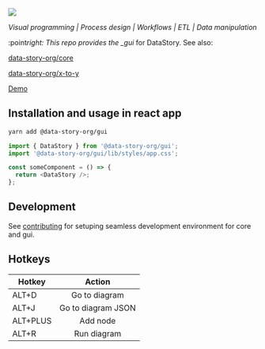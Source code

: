 <img src="https://user-images.githubusercontent.com/3457668/117117786-3d48a900-ad90-11eb-91eb-520f7919d7fa.png">

_Visual programming | Process design | Workflows | ETL | Data manipulation_

:point*right: This repo provides the \_gui* for DataStory. See also:

[data-story-org/core](https://github.com/data-story-org/core)

[data-story-org/x-to-y](https://github.com/data-story-org/x-to-y)

[Demo](https://data-story-org.github.io/gui)

## Installation and usage in react app

```sh
yarn add @data-story-org/gui
```

```js
import { DataStory } from '@data-story-org/gui';
import '@data-story-org/gui/lib/styles/app.css';

const someComponent = () => {
  return <DataStory />;
};
```
## Development

See [contributing](contributing.md) for setuping seamless development environment for core and gui.

## Hotkeys

| Hotkey   |       Action       |
| -------- | :----------------: |
| ALT+D    |   Go to diagram    |
| ALT+J    | Go to diagram JSON |
| ALT+PLUS |      Add node      |
| ALT+R    |    Run diagram     |
